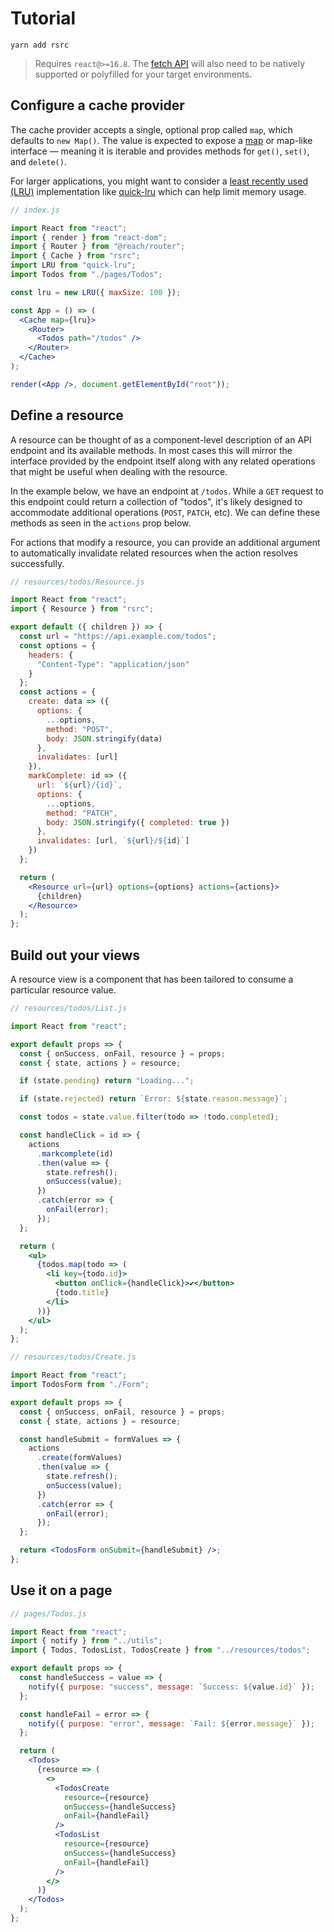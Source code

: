 # Tutorial

```
yarn add rsrc
```

> Requires `react@>=16.8`.
> The [fetch
> API](https://developer.mozilla.org/en-US/docs/Web/API/Fetch_API/Using_Fetch)
> will also need to be natively supported or polyfilled for your target
> environments.

## Configure a cache provider

The cache provider accepts a single, optional prop called `map`, which defaults
to `new Map()`. The value is expected to expose a
[map](https://developer.mozilla.org/en-US/docs/Web/JavaScript/Reference/Global_Objects/Map)
or map-like interface — meaning it is iterable and provides methods for
`get()`, `set()`, and `delete()`.

For larger applications, you might want to consider a [least recently used
(LRU)](<https://en.wikipedia.org/wiki/Cache_replacement_policies#Least_recently_used_(LRU)>)
implementation like [quick-lru](https://www.npmjs.com/package/quick-lru) which
can help limit memory usage.

```jsx
// index.js

import React from "react";
import { render } from "react-dom";
import { Router } from "@reach/router";
import { Cache } from "rsrc";
import LRU from "quick-lru";
import Todos from "./pages/Todos";

const lru = new LRU({ maxSize: 100 });

const App = () => (
  <Cache map={lru}>
    <Router>
      <Todos path="/todos" />
    </Router>
  </Cache>
);

render(<App />, document.getElementById("root"));
```

## Define a resource

A resource can be thought of as a component-level description of an API endpoint
and its available methods. In most cases this will mirror the interface provided
by the endpoint itself along with any related operations that might be useful when
dealing with the resource.

In the example below, we have an endpoint at `/todos`. While a `GET` request to
this endpoint could return a collection of "todos", it's likely designed to
accommodate additional operations (`POST`, `PATCH`, etc). We can define these
methods as seen in the `actions` prop below.

For actions that modify a resource, you can provide an additional argument to
automatically invalidate related resources when the action resolves
successfully.

```jsx
// resources/todos/Resource.js

import React from "react";
import { Resource } from "rsrc";

export default ({ children }) => {
  const url = "https://api.example.com/todos";
  const options = {
    headers: {
      "Content-Type": "application/json"
    }
  };
  const actions = {
    create: data => ({
      options: {
        ...options,
        method: "POST",
        body: JSON.stringify(data)
      },
      invalidates: [url]
    }),
    markComplete: id => ({
      url: `${url}/{id}`,
      options: {
        ...options,
        method: "PATCH",
        body: JSON.stringify({ completed: true })
      },
      invalidates: [url, `${url}/${id}`]
    })
  };

  return (
    <Resource url={url} options={options} actions={actions}>
      {children}
    </Resource>
  );
};
```

## Build out your views

A resource view is a component that has been tailored to consume a particular
resource value.

```jsx
// resources/todos/List.js

import React from "react";

export default props => {
  const { onSuccess, onFail, resource } = props;
  const { state, actions } = resource;

  if (state.pending) return "Loading...";

  if (state.rejected) return `Error: ${state.reason.message}`;

  const todos = state.value.filter(todo => !todo.completed);

  const handleClick = id => {
    actions
      .markcomplete(id)
      .then(value => {
        state.refresh();
        onSuccess(value);
      })
      .catch(error => {
        onFail(error);
      });
  };

  return (
    <ul>
      {todos.map(todo => (
        <li key={todo.id}>
          <button onClick={handleClick}>✔</button>
          {todo.title}
        </li>
      ))}
    </ul>
  );
};
```

```jsx
// resources/todos/Create.js

import React from "react";
import TodosForm from "./Form";

export default props => {
  const { onSuccess, onFail, resource } = props;
  const { state, actions } = resource;

  const handleSubmit = formValues => {
    actions
      .create(formValues)
      .then(value => {
        state.refresh();
        onSuccess(value);
      })
      .catch(error => {
        onFail(error);
      });
  };

  return <TodosForm onSubmit={handleSubmit} />;
};
```

## Use it on a page

```jsx
// pages/Todos.js

import React from "react";
import { notify } from "../utils";
import { Todos, TodosList, TodosCreate } from "../resources/todos";

export default props => {
  const handleSuccess = value => {
    notify({ purpose: "success", message: `Success: ${value.id}` });
  };

  const handleFail = error => {
    notify({ purpose: "error", message: `Fail: ${error.message}` });
  };

  return (
    <Todos>
      {resource => (
        <>
          <TodosCreate
            resource={resource}
            onSuccess={handleSuccess}
            onFail={handleFail}
          />
          <TodosList
            resource={resource}
            onSuccess={handleSuccess}
            onFail={handleFail}
          />
        </>
      )}
    </Todos>
  );
};
```
